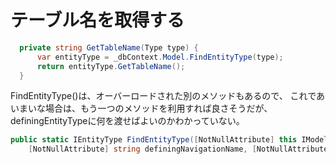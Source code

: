 # テーブル名を取得する

```cs
  private string GetTableName(Type type) {
      var entityType = _dbContext.Model.FindEntityType(type);
      return entityType.GetTableName();
  }

```


FindEntityType()は、オーバーロードされた別のメソッドもあるので、
これであいまいな場合は、もう一つのメソッドを利用すれば良さそうだが、definingEntityTypeに何を渡せばよいのかわかっていない。

```cs
public static IEntityType FindEntityType([NotNullAttribute] this IModel model, [NotNullAttribute] Type type, 
    [NotNullAttribute] string definingNavigationName, [NotNullAttribute] IEntityType definingEntityType);
```
